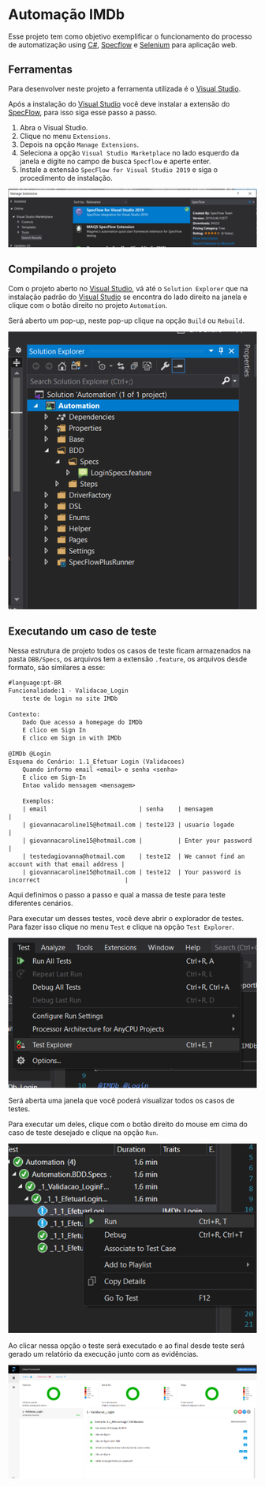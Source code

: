 # Automação IMDb

Esse projeto tem como objetivo exemplificar o funcionamento do processo de automatização using [C#], [Specflow] e [Selenium] para aplicação web.

## Ferramentas

Para desenvolver neste projeto a ferramenta utilizada é o [Visual Studio].

Após a instalação do [Visual Studio] você deve instalar a extensão do [SpecFlow], para isso siga esse passo a passo.

1. Abra o Visual Studio.
2. Clique no menu `Extensions`.
3. Depois na opção `Manage Extensions`.
4. Seleciona a opção `Visual Studio Marketplace` no lado esquerdo da janela e digite no campo de busca `Specflow` e aperte enter.
5. Instale a extensão `SpecFlow for Visual Studio 2019` e siga o procedimento de instalação.

![vs-specflow-extension](docs/vs-specflow-extension.png)

## Compilando o projeto

Com o projeto aberto no [Visual Studio], vá até o `Solution Explorer` que na instalação padrão do [Visual Studio] se encontra do lado direito na janela e clique com o botão direito no projeto `Automation`.

Será aberto um pop-up, neste pop-up clique na opção `Build` ou `Rebuild`.

![vs-solution-explorer](docs/vs-solution-explorer.png)

## Executando um caso de teste

Nessa estrutura de projeto todos os casos de teste ficam armazenados na pasta `DBB/Specs`, os arquivos tem a extensão `.feature`, os arquivos desde formato, são similares a esse:

```specflow
#language:pt-BR
Funcionalidade:1 - Validacao_Login
	teste de login no site IMDb

Contexto: 
	Dado Que acesso a homepage do IMDb
	E clico em Sign In
	E clico em Sign in with IMDb

@IMDb @Login
Esquema do Cenário: 1.1_Efetuar Login (Validacoes)
	Quando informo email <email> e senha <senha>
	E clico em Sign-In
	Entao valido mensagem <mensagem>

	Exemplos: 
	| email                          | senha    | mensagem                                          |
	| giovannacaroline15@hotmail.com | teste123 | usuario logado                                    |
	| giovannacaroline15@hotmail.com |          | Enter your password                               |
	| testedagiovanna@hotmail.com    | teste12  | We cannot find an account with that email address |
	| giovannacaroline15@hotmail.com | teste12  | Your password is incorrect                        |
```

Aqui definimos o passo a passo e qual a massa de teste para teste diferentes cenários.

Para executar um desses testes, você deve abrir o explorador de testes. Para fazer isso clique no menu `Test` e clique na opção `Test Explorer`.

![vs-test-explorer](docs/vs-test-explorer.png)

Será aberta uma janela que você poderá visualizar todos os casos de testes.

Para executar um deles, clique com o botão direito do mouse em cima do caso de teste desejado e clique na opção `Run`.

![vs-run-test](docs/vs-run-test.png)

Ao clicar nessa opção o teste será executado e ao final desde teste será gerado um relatório da execução junto com as evidências.

![dashboard](docs/dashboard.png)

[C#]: https://docs.microsoft.com/pt-br/dotnet/csharp/
[Specflow]: https://specflow.org/
[Selenium]: https://www.selenium.dev/
[Visual Studio]: https://visualstudio.microsoft.com/pt-br/
